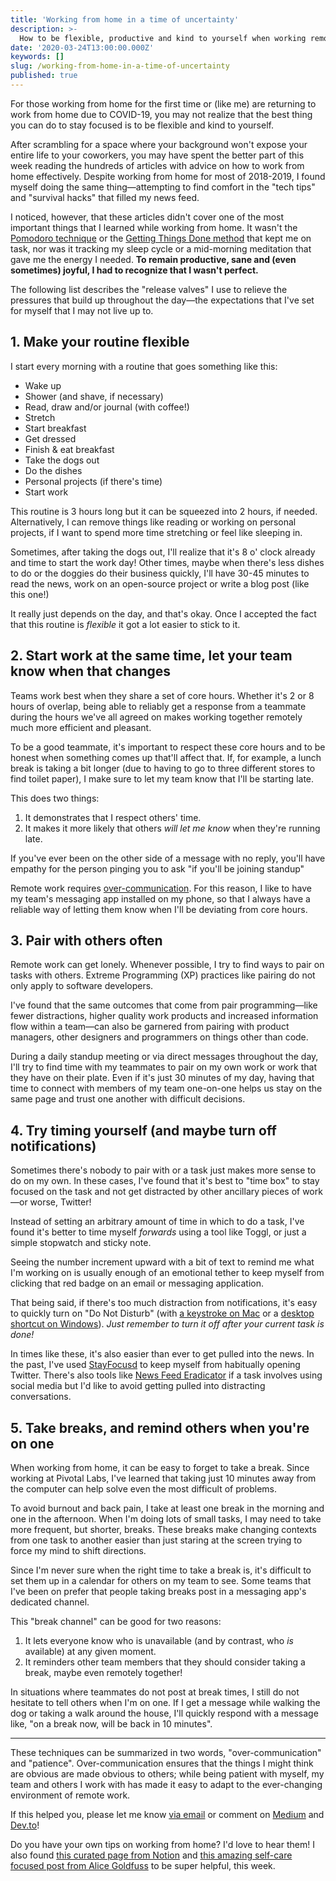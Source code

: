 ```yaml
---
title: 'Working from home in a time of uncertainty'
description: >-
  How to be flexible, productive and kind to yourself when working remotely.
date: '2020-03-24T13:00:00.000Z'
keywords: []
slug: /working-from-home-in-a-time-of-uncertainty
published: true
---
```


For those working from home for the first time or (like me) are returning to work from home due to COVID-19, you may not realize that the best thing you can do to stay focused is to be flexible and kind to yourself.

After scrambling for a space where your background won't expose your entire life to your coworkers, you may have spent the better part of this week reading the hundreds of articles with advice on how to work from home effectively. Despite working from home for most of 2018-2019, I found myself doing the same thing—attempting to find comfort in the "tech tips" and "survival hacks" that filled my news feed.

I noticed, however, that these articles didn't cover one of the most important things that I learned while working from home. It wasn't the [Pomodoro technique](https://en.wikipedia.org/wiki/Pomodoro_Technique) or the [Getting Things Done method](https://en.wikipedia.org/wiki/Getting_Things_Done) that kept me on task, nor was it tracking my sleep cycle or a mid-morning meditation that gave me the energy I needed. **To remain productive, sane and (even sometimes) joyful, I had to recognize that I wasn't perfect.**

The following list describes the "release valves" I use to relieve the pressures that build up throughout the day—the expectations that I've set for myself that I may not live up to.

## 1. Make your routine flexible

I start every morning with a routine that goes something like this:
- Wake up
- Shower (and shave, if necessary)
- Read, draw and/or journal (with coffee!)
- Stretch
- Start breakfast
- Get dressed
- Finish & eat breakfast
- Take the dogs out
- Do the dishes
- Personal projects (if there's time)
- Start work

This routine is 3 hours long but it can be squeezed into 2 hours, if needed. Alternatively, I can remove things like reading or working on personal projects, if I want to spend more time stretching or feel like sleeping in.

Sometimes, after taking the dogs out, I'll realize that it's 8 o' clock already and time to start the work day! Other times, maybe when there's less dishes to do or the doggies do their business quickly, I'll have 30-45 minutes to read the news, work on an open-source project or write a blog post (like this one!)

It really just depends on the day, and that's okay. Once I accepted the fact that this routine is *flexible* it got a lot easier to stick to it.

## 2. Start work at the same time, let your team know when that changes

Teams work best when they share a set of core hours. Whether it's 2 or 8 hours of overlap, being able to reliably get a response from a teammate during the hours we've all agreed on makes working together remotely much more efficient and pleasant.

To be a good teammate, it's important to respect these core hours and to be honest when something comes up that'll affect that. If, for example, a lunch break is taking a bit longer (due to having to go to three different stores to find toilet paper), I make sure to let my team know that I'll be starting late.

This does two things:
1. It demonstrates that I respect others' time.
2. It makes it more likely that others *will let me know* when they're running late.

If you've ever been on the other side of a message with no reply, you'll have empathy for the person pinging you to ask "if you'll be joining standup"

Remote work requires [over-communication](https://edgeryders.eu/t/distributed-collaboration-manual/11263#heading--2). For this reason, I like to have my team's messaging app installed on my phone, so that I always have a reliable way of letting them know when I'll be deviating from core hours.

## 3. Pair with others often

Remote work can get lonely. Whenever possible, I try to find ways to pair on tasks with others. Extreme Programming (XP) practices like pairing do not only apply to software developers.

I've found that the same outcomes that come from pair programming—like fewer distractions, higher quality work products and increased information flow within a team—can also be garnered from pairing with product managers, other designers and programmers on things other than code.

During a daily standup meeting or via direct messages throughout the day, I'll try to find time with my teammates to pair on my own work or work that they have on their plate. Even if it's just 30 minutes of my day, having that time to connect with members of my team one-on-one helps us stay on the same page and trust one another with difficult decisions.

## 4. Try timing yourself (and maybe turn off notifications)

Sometimes there's nobody to pair with or a task just makes more sense to do on my own. In these cases, I've found that it's best to "time box" to stay focused on the task and not get distracted by other ancillary pieces of work—or worse, Twitter!

Instead of setting an arbitrary amount of time in which to do a task, I've found it's better to time myself *forwards* using a tool like Toggl, or just a simple stopwatch and sticky note.

Seeing the number increment upward with a bit of text to remind me what I'm working on is usually enough of an emotional tether to keep myself from clicking that red badge on an email or messaging application.

That being said, if there's too much distraction from notifications, it's easy to quickly turn on "Do Not Disturb"  (with [a keystroke on Mac](https://osxdaily.com/2019/05/21/set-do-not-disturb-keyboard-shortcut-mac/) or a [desktop shortcut on Windows](https://www.howto-connect.com/how-to-create-focus-assist-desktop-shortcut-in-windows-10/)). *Just remember to turn it off after your current task is done!*

In times like these, it's also easier than ever to get pulled into the news. In the past, I've used [StayFocusd](https://chrome.google.com/webstore/detail/stayfocusd/laankejkbhbdhmipfmgcngdelahlfoji?hl=en) to keep myself from habitually opening Twitter. There's also tools like [News Feed Eradicator](https://chrome.google.com/webstore/detail/news-feed-eradicator-for/fjcldmjmjhkklehbacihaiopjklihlgg) if a task involves using social media but I'd like to avoid getting pulled into distracting conversations.

## 5. Take breaks, and remind others when you're on one

When working from home, it can be easy to forget to take a break. Since working at Pivotal Labs, I've learned that taking just 10 minutes away from the computer can help solve even the most difficult of problems.

To avoid burnout and back pain, I take at least one break in the morning and one in the afternoon. When I'm doing lots of small tasks, I may need to take more frequent, but shorter, breaks. These breaks make changing contexts from one task to another easier than just staring at the screen trying to force my mind to shift directions.

Since I'm never sure when the right time to take a break is, it's difficult to set them up in a calendar for others on my team to see. Some teams that I've been on prefer that people taking breaks post in a messaging app's dedicated channel.

This "break channel" can be good for two reasons:
1. It lets everyone know who is unavailable (and by contrast, who *is* available) at any given moment.
2. It reminders other team members that they should consider taking a break, maybe even remotely together!

In situations where teammates do not post at break times, I still do not hesitate to tell others when I'm on one. If I get a message while walking the dog or taking a walk around the house, I'll quickly respond with a message like, "on a break now, will be back in 10 minutes".

---

These techniques can be summarized in two words, "over-communication" and "patience". Over-communication ensures that the things I might think are obvious are made obvious to others; while being patient with myself, my team and others I work with has made it easy to adapt to the ever-changing environment of remote work.

If this helped you, please let me know [via email](mailto:daniel@desandoval.net) or comment on [Medium](https://medium.com/@DreaminDani/working-from-home-in-a-time-of-uncertainty-96d98903117) and [Dev.to](https://dev.to/dreamindani/working-from-home-in-a-time-of-uncertainty-15ol)!

Do you have your own tips on working from home? I'd love to hear them! I also found [this curated page from Notion](https://www.notion.so/notion/Remote-work-wiki-1b21ef5501714fffa9f5c5c25677371f?utm_source=email&utm_campaign=onboarding) and [this amazing self-care focused post from Alice Goldfuss](https://blog.alicegoldfuss.com/work-in-the-time-of-corona/) to be super helpful, this week.
